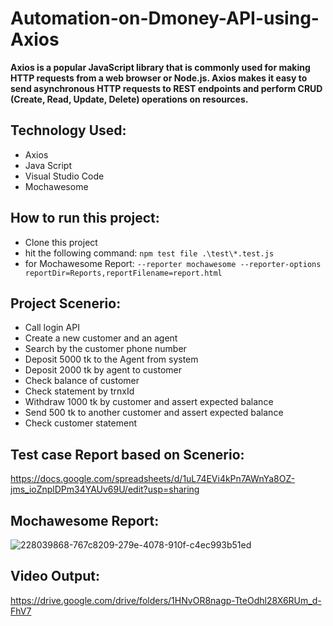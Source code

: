 # Automation-on-Dmoney-API-using-Axios

**Axios is a popular JavaScript library that is commonly used for making HTTP requests from a web browser or Node.js. Axios makes it easy to send asynchronous HTTP requests to REST endpoints and perform CRUD (Create, Read, Update, Delete) operations on resources.**

## Technology Used:

- Axios
- Java Script
- Visual Studio Code
- Mochawesome

## How to run this project:

- Clone this project
- hit the following command: ```npm test file .\test\*.test.js```
- for Mochawesome Report: ```--reporter mochawesome --reporter-options reportDir=Reports,reportFilename=report.html```


## Project Scenerio: 

 - Call login API
 - Create  a new customer and an agent
 - Search by the customer phone number
 - Deposit 5000 tk to the Agent from system
 - Deposit 2000 tk by agent to customer 
 - Check balance of customer
 - Check statement by trnxId 
 - Withdraw 1000 tk by customer and assert expected balance
 - Send 500 tk to another customer and assert expected balance
 - Check customer statement

 ## Test case Report based on Scenerio:
https://docs.google.com/spreadsheets/d/1uL74EVi4kPn7AWnYa8OZ-jms_ioZnplDPm34YAUv69U/edit?usp=sharing

 ## Mochawesome Report:
 ![228039868-767c8209-279e-4078-910f-c4ec993b51ed](https://github.com/mahmudulkhan900/Automation-on-Dmoney-API-using-Axios/assets/60164456/01da12b8-d966-4328-a6b5-56192d97ebea)

## Video Output:
https://drive.google.com/drive/folders/1HNvOR8nagp-TteOdhl28X6RUm_d-FhV7
